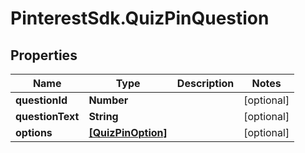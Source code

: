 # PinterestSdk.QuizPinQuestion

## Properties

Name | Type | Description | Notes
------------ | ------------- | ------------- | -------------
**questionId** | **Number** |  | [optional] 
**questionText** | **String** |  | [optional] 
**options** | [**[QuizPinOption]**](QuizPinOption.md) |  | [optional] 


